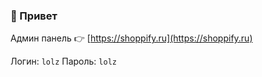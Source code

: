 ### 👋 Привет

Админ панель 👉 [https://shoppify.ru](https://shoppify.ru)

Логин: `lolz`
Пароль: `lolz`

